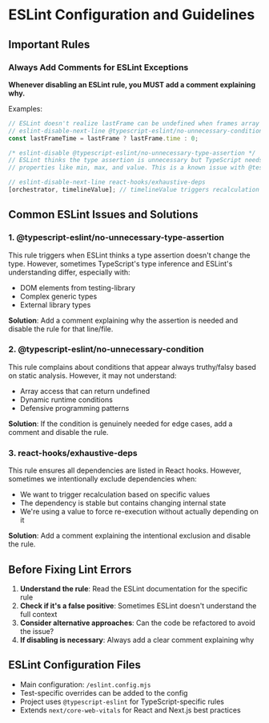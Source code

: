 # ESLint Configuration and Guidelines

## Important Rules

### Always Add Comments for ESLint Exceptions

**Whenever disabling an ESLint rule, you MUST add a comment explaining why.**

Examples:

```javascript
// ESLint doesn't realize lastFrame can be undefined when frames array is empty
// eslint-disable-next-line @typescript-eslint/no-unnecessary-condition
const lastFrameTime = lastFrame ? lastFrame.time : 0;
```

```javascript
/* eslint-disable @typescript-eslint/no-unnecessary-type-assertion */
// ESLint thinks the type assertion is unnecessary but TypeScript needs it to access HTMLInputElement
// properties like min, max, and value. This is a known issue with @testing-library/react types.
```

```javascript
// eslint-disable-next-line react-hooks/exhaustive-deps
[orchestrator, timelineValue]; // timelineValue triggers recalculation of internal orchestrator state
```

## Common ESLint Issues and Solutions

### 1. @typescript-eslint/no-unnecessary-type-assertion

This rule triggers when ESLint thinks a type assertion doesn't change the type. However, sometimes TypeScript's type inference and ESLint's understanding differ, especially with:

- DOM elements from testing-library
- Complex generic types
- External library types

**Solution**: Add a comment explaining why the assertion is needed and disable the rule for that line/file.

### 2. @typescript-eslint/no-unnecessary-condition

This rule complains about conditions that appear always truthy/falsy based on static analysis. However, it may not understand:

- Array access that can return undefined
- Dynamic runtime conditions
- Defensive programming patterns

**Solution**: If the condition is genuinely needed for edge cases, add a comment and disable the rule.

### 3. react-hooks/exhaustive-deps

This rule ensures all dependencies are listed in React hooks. However, sometimes we intentionally exclude dependencies when:

- We want to trigger recalculation based on specific values
- The dependency is stable but contains changing internal state
- We're using a value to force re-execution without actually depending on it

**Solution**: Add a comment explaining the intentional exclusion and disable the rule.

## Before Fixing Lint Errors

1. **Understand the rule**: Read the ESLint documentation for the specific rule
2. **Check if it's a false positive**: Sometimes ESLint doesn't understand the full context
3. **Consider alternative approaches**: Can the code be refactored to avoid the issue?
4. **If disabling is necessary**: Always add a clear comment explaining why

## ESLint Configuration Files

- Main configuration: `/eslint.config.mjs`
- Test-specific overrides can be added to the config
- Project uses `@typescript-eslint` for TypeScript-specific rules
- Extends `next/core-web-vitals` for React and Next.js best practices
